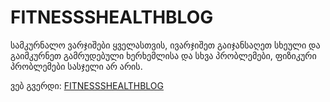 # FITNESSSHEALTHBLOG

სამკურნალო ვარჯიშები ყველასთვის, ივარჯიშეთ გაიჯანსაღეთ სხეული და გაიმკურნეთ გამრუდებული ხერხემლისა და სხვა პრობლემები, ფიზიკური პრობლემები სასჯელი არ არის.

ვებ გვერდი: [FITNESSSHEALTHBLOG](http://fitnesshealthblog.epizy.com/)